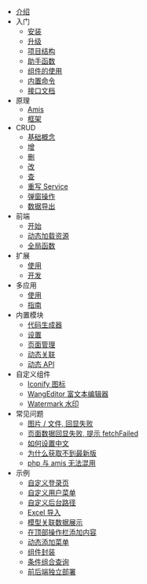 * [介绍](/)
* 入门
    * [安装](guide/install.md)
    * [升级](guide/upgrade.md)
    * [项目结构](guide/structure.md)
    * [助手函数](guide/helper.md)
    * [组件的使用](guide/component-use.md)
    * [内置命令](guide/artisan.md)
    * [接口文档](guide/api.md)
* 原理
    * [Amis](theory/amis.md)
    * [框架](theory/frame.md)
* CRUD
    * [基础概念](crud/base.md)
    * [增](crud/create.md)
    * [删](crud/delete.md)
    * [改](crud/update.md)
    * [查](crud/read.md)
    * [重写 Service](crud/service-rewrite.md)
    * [弹窗操作](crud/modal.md)
    * [数据导出](crud/export.md)
* 前端
    * [开始](frontend/start.md)
    * [动态加载资源](frontend/dynamic.md)
    * [全局函数](frontend/global-function.md)
* 扩展
    * [使用](extension/use.md)
    * [开发](extension/develop.md)
* 多应用
    * [使用](multi-application/use.md)
    * [指南](multi-application/guide.md)
* 内置模块
    * [代码生成器](modules/code-generator.md)
    * [设置](modules/setting.md)
    * [页面管理](modules/pages.md)
    * [动态关联](modules/relationships.md)
    * [动态 API](modules/api.md)
* 自定义组件
    * [Iconify 图标](custom-components/iconify.md)
    * [WangEditor 富文本编辑器](custom-components/wangeditor.md)
    * [Watermark 水印](custom-components/watermark.md)
* 常见问题
    * [图片 / 文件, 回显失败](faq/file-handle.md)
    * [页面数据回显失败, 提示 fetchFailed](faq/fetch-failed.md)
    * [如何设置中文](faq/set-zh-cn.md)
    * [为什么获取不到最新版](faq/composer-repos.md)
    * [php 与 amis 无法混用](faq/php-amis.md)
* 示例
    * [自定义登录页](examples/custom-login.md)
    * [自定义用户菜单](examples/custom-user-menu.md)
    * [自定义后台路径](examples/custom-admin-path.md)
    * [Excel 导入](examples/excel-import.md)
    * [模型关联数据展示](examples/model-relation.md)
    * [在顶部操作栏添加内容](examples/top-bar.md)
    * [动态添加菜单](examples/dynamic-add-menu.md)
    * [组件封装](examples/component-encapsulation.md)
    * [条件组合查询](examples/condition-builder.md)
    * [前后端独立部署](examples/independent-deployment.md)
